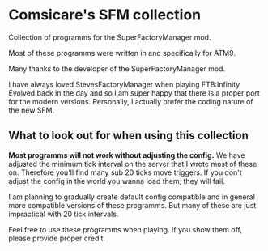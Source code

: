 # Comsicare's SFM collection
Collection of programms for the SuperFactoryManager mod. 

Most of these programms were written in and specifically for ATM9. 

Many thanks to the developer of the SuperFactoryManager mod. 

I have always loved StevesFactoryManager when playing FTB:Infinity Evolved back in the day and so I am super happy that there is a proper port for the modern versions. 
Personally, I actually prefer the coding nature of the new SFM.


## What to look out for when using this collection

**Most programms will not work without adjusting the config.** 
We have adjusted the minimum tick interval on the server that I wrote most of these on. Therefore you'll find many sub 20 ticks move triggers. If you don't adjust the config in the world you wanna load them, they will fail. 

I am planning to gradually create default config compatible and in general more compatible versions of these programms. But many of these are just impractical with 20 tick intervals. 

Feel free to use these programms when playing. If you show them off, please provide proper credit. 

